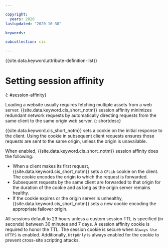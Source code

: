 ```yaml
---

copyright:
  years: 2020
lastupdated: "2020-10-30"

keywords:

subcollection: cis

---
```


{{site.data.keyword.attribute-definition-list}}

# Setting session affinity
{: #session-affinity}

Loading a website usually requires fetching multiple assets from a web server. {{site.data.keyword.cis_short_notm}} session affinity minimizes redundant network requests by automatically directing requests from the same client to the same origin web server. 
{: shortdesc}

{{site.data.keyword.cis_short_notm}} sets a cookie on the initial response to the client. Using the cookie in subsequent client requests ensures those requests are sent to the same origin, unless the origin is unavailable.

When enabled, {{site.data.keyword.cis_short_notm}} session affinity does the following:

* When a client makes its first request, {{site.data.keyword.cis_short_notm}} sets a `CFLib` cookie on the client. The cookie encodes the origin to which the request is forwarded.
* Subsequent requests by the same client are forwarded to that origin for the duration of the cookie and as long as the origin server remains healthy.
* If the cookie expires or the origin server is unhealthy, {{site.data.keyword.cis_short_notm}} sets a new cookie encoding the appropriate failover origin.

All sessions default to 23 hours unless a custom session TTL is specified (in seconds) between 30 minutes and 7 days. A session affinity cookie is required to honor the TTL. The session cookie is secure when `Always Use HTTPS` is enabled. Additionally, `HttpOnly` is always enabled for the cookie to prevent cross-site scripting attacks.
